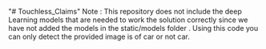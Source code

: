 "# Touchless_Claims" 
Note : This repository does not include the deep Learning models that are needed to work the solution correctly since we have not added the models in the static/models folder .
Using this code you can only detect the provided image is of car or not car.

